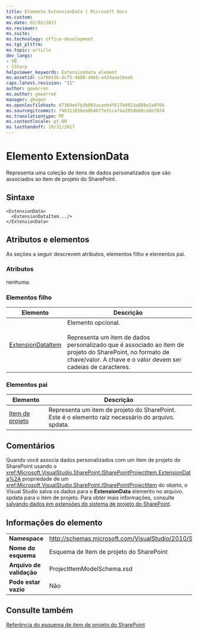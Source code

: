 ```yaml
---
title: Elemento ExtensionData | Microsoft Docs
ms.custom: 
ms.date: 02/02/2017
ms.reviewer: 
ms.suite: 
ms.technology: office-development
ms.tgt_pltfrm: 
ms.topic: article
dev_langs:
- VB
- CSharp
helpviewer_keywords: ExtensionData element
ms.assetid: caf6843b-dcf5-4688-a9eb-a424aae1beab
caps.latest.revision: "11"
author: gewarren
ms.author: gewarren
manager: ghogen
ms.openlocfilehash: 07369e6fb3b083acaeb4f617b0923a088e2a076b
ms.sourcegitcommit: f40311056ea0b4677efcca74a285dbb0ce0e7974
ms.translationtype: MT
ms.contentlocale: pt-BR
ms.lasthandoff: 10/31/2017
---
```

# <a name="extensiondata-element"></a>Elemento ExtensionData
  Representa uma coleção de itens de dados personalizados que são associados ao item de projeto do SharePoint.  
  
## <a name="syntax"></a>Sintaxe  
  
```  
<ExtensionData>  
  <ExtensionDataItem.../>  
</ExtensionData>  
```  
  
## <a name="attributes-and-elements"></a>Atributos e elementos  
 As seções a seguir descrevem atributos, elementos filho e elementos pai.  
  
### <a name="attributes"></a>Atributos  
 nenhuma.  
  
### <a name="child-elements"></a>Elementos filho  
  
|Elemento|Descrição|  
|-------------|-----------------|  
|[ExtensionDataItem](../sharepoint/extensiondataitem-element.md)|Elemento opcional.<br /><br /> Representa um item de dados personalizado que é associado ao item de projeto do SharePoint, no formato de chave/valor. A chave e o valor devem ser cadeias de caracteres.|  
  
### <a name="parent-elements"></a>Elementos pai  
  
|Elemento|Descrição|  
|-------------|-----------------|  
|[Item de projeto](../sharepoint/projectitem-element.md)|Representa um item de projeto do SharePoint. Este é o elemento raiz necessário do arquivo. spdata.|  
  
## <a name="remarks"></a>Comentários  
 Quando você associa dados personalizados com um item de projeto do SharePoint usando o <xref:Microsoft.VisualStudio.SharePoint.ISharePointProjectItem.ExtensionData%2A> propriedade de um <xref:Microsoft.VisualStudio.SharePoint.ISharePointProjectItem> do objeto, o Visual Studio salva os dados para o **ExtensionData** elemento no arquivo. spdata para o item de projeto. Para obter mais informações, consulte [salvando dados em extensões do sistema de projeto do SharePoint](../sharepoint/saving-data-in-extensions-of-the-sharepoint-project-system.md).  
  
## <a name="element-information"></a>Informações do elemento  
  
|||  
|-|-|  
|**Namespace**|http://schemas.microsoft.com/VisualStudio/2010/SharePointTools/SharePointProjectItemModel|  
|**Nome do esquema**|Esquema de Item de projeto do SharePoint|  
|**Arquivo de validação**|ProjectItemModelSchema.xsd|  
|**Pode estar vazio**|Não|  
  
## <a name="see-also"></a>Consulte também  
 [Referência do esquema de item de projeto do SharePoint](../sharepoint/sharepoint-project-item-schema-reference.md)  
  
  